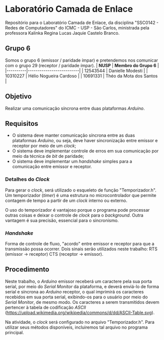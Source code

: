 # Laboratório Camada de Enlace
Repositório para o Laboratório Camada de Enlace, da disciplina "SSC0142 - Redes de Computadores" do ICMC - USP - São Carlos, ministrada pela professora Kalinka Regina Lucas Jaquie Castelo Branco.

## Grupo 6
Somos o grupo 6 (emissor / paridade ímpar) e pretendemos nos comunicar com o grupo 29 (receptor / paridade ímpar).
| **NUSP** | **Membro do Grupo 6**    |
|----------|--------------------------|
| 12543544 | Danielle Modesti         |
| 10310227 | Hélio Nogueira Cardoso   |
| 10691331 | Théo da Mota dos Santos  |


## Objetivo
Realizar uma comunicação síncrona entre duas plataformas _Arduino_.

## Requisitos
- O sistema deve manter comunicação síncrona entre as duas plataformas _Arduino_, ou seja, deve haver sincronização entre emissor e receptor por meio de um _clock_;
- O sistema deve implementar controle de erros em sua comunicação por meio da técnica de _bit_ de paridade;
- O sistema deve implementar um _handshake_ simples para a comunicação entre emissor e receptor.

### Detalhes do _Clock_
Para gerar o _clock_, será utilizado o esqueleto de função "Temporizador.h". Um temporizador (_timer_) é uma estrutura no microcontrolador que permite contagem de tempo a partir de um _clock_ interno ou externo.

O uso do temporizador é vantajoso porque o programa pode processar outras coisas e deixar o controle de _clock_ para o _background_. Outra vantagem é sua precisão, essencial para o sincronismo.

### _Handshake_
Forma de controle de fluxo, "acordo" entre emissor e receptor para que a transmissão possa ocorrer.
Dois sinais serão utilizados neste trabalho:
RTS (emissor -> receptor)
CTS (receptor -> emissor).

## Procedimento
Neste trabalho, o _Arduino_ emissor receberá um caractere pela sua porta serial, por meio do _Serial Monitor_ da plataforma, e deverá enviá-lo de forma serial e síncrona ao _Arduino_ receptor, o qual imprimirá os caracteres recebidos em sua porta serial, exibindo-os para o usuário por meio do _Serial Monitor_, de mesmo modo. Os caracteres a serem transmitidos devem pertencer à tabela de codificação _ASCII_ (https://upload.wikimedia.org/wikipedia/commons/d/dd/ASCII-Table.svg).

Na atividade, o _clock_ será configurado no arquivo "Temporizador.h". Para utilizar seus métodos disponíveis, incluiremos tal arquivo no programa principal.
